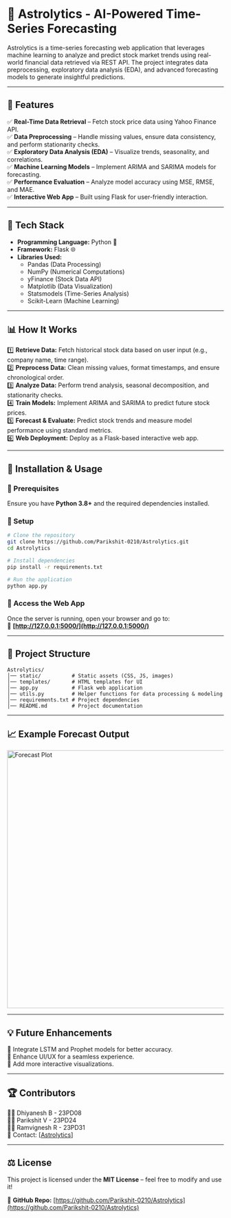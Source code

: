 # 🚀 Astrolytics - AI-Powered Time-Series Forecasting

Astrolytics is a time-series forecasting web application that leverages machine learning to analyze and predict stock market trends using real-world financial data retrieved via REST API. The project integrates data preprocessing, exploratory data analysis (EDA), and advanced forecasting models to generate insightful predictions.

---

## 🌟 Features

✅ **Real-Time Data Retrieval** – Fetch stock price data using Yahoo Finance API.\
✅ **Data Preprocessing** – Handle missing values, ensure data consistency, and perform stationarity checks.\
✅ **Exploratory Data Analysis (EDA)** – Visualize trends, seasonality, and correlations.\
✅ **Machine Learning Models** – Implement ARIMA and SARIMA models for forecasting.\
✅ **Performance Evaluation** – Analyze model accuracy using MSE, RMSE, and MAE.\
✅ **Interactive Web App** – Built using Flask for user-friendly interaction.

---

## 🔧 Tech Stack

- **Programming Language:** Python 🐍
- **Framework:** Flask 🌐
- **Libraries Used:**
  - Pandas (Data Processing)
  - NumPy (Numerical Computations)
  - yFinance (Stock Data API)
  - Matplotlib (Data Visualization)
  - Statsmodels (Time-Series Analysis)
  - Scikit-Learn (Machine Learning)

---

## 📊 How It Works

1️⃣ **Retrieve Data:** Fetch historical stock data based on user input (e.g., company name, time range).\
2️⃣ **Preprocess Data:** Clean missing values, format timestamps, and ensure chronological order.\
3️⃣ **Analyze Data:** Perform trend analysis, seasonal decomposition, and stationarity checks.\
4️⃣ **Train Models:** Implement ARIMA and SARIMA to predict future stock prices.\
5️⃣ **Forecast & Evaluate:** Predict stock trends and measure model performance using standard metrics.\
6️⃣ **Web Deployment:** Deploy as a Flask-based interactive web app.

---

## 🚀 Installation & Usage

### 🔹 Prerequisites

Ensure you have **Python 3.8+** and the required dependencies installed.

### 🔹 Setup

```bash
# Clone the repository
git clone https://github.com/Parikshit-0210/Astrolytics.git
cd Astrolytics

# Install dependencies
pip install -r requirements.txt

# Run the application
python app.py
```

### 🔹 Access the Web App

Once the server is running, open your browser and go to:\
🔗 **[http://127.0.0.1:5000/](http://127.0.0.1:5000/)**

---

## 📌 Project Structure

```
Astrolytics/
│── static/          # Static assets (CSS, JS, images)
│── templates/       # HTML templates for UI
│── app.py           # Flask web application
│── utils.py         # Helper functions for data processing & modeling
│── requirements.txt # Project dependencies
│── README.md        # Project documentation
```

---

## 📈 Example Forecast Output

<img src="{{ url_for('time-series-forecast/static', filename='plot_forecast.png') }}" alt="Forecast Plot" width="600">

---

## 💡 Future Enhancements

🔹 Integrate LSTM and Prophet models for better accuracy.\
🔹 Enhance UI/UX for a seamless experience.\
🔹 Add more interactive visualizations.

---

## 🏆 Contributors

👨‍💻 Dhiyanesh B - 23PD08\
👨‍💻 Parikshit V - 23PD24\
👨‍💻 Ramvignesh R - 23PD31\
📧 Contact: [[Astrolytics](mailto\:23pd24@psgtech.ac.in)]

---

## ⚖️ License

This project is licensed under the **MIT License** – feel free to modify and use it!

🔗 **GitHub Repo:** [https://github.com/Parikshit-0210/Astrolytics](https://github.com/Parikshit-0210/Astrolytics)
